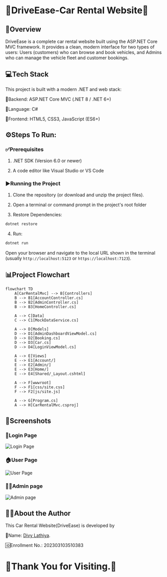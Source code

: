 # 🚗DriveEase-Car Rental Website🚗


## 📘Overview
DriveEase is a complete car rental website built using the ASP.NET Core MVC framework. It provides a clean, modern interface for two types of users: Users (customers) who can browse and book vehicles, and Admins who can manage the vehicle fleet and customer bookings.

## 💻Tech Stack
This project is built with a modern .NET and web stack:

🧠Backend: ASP.NET Core MVC (.NET 8 / .NET 6+)

🧰Language: C#

🎨Frontend: HTML5, CSS3, JavaScript (ES6+)

## ⚙️Steps To Run:
### ✅Prerequisites

1. .NET SDK (Version 6.0 or newer)

2. A code editor like Visual Studio or VS Code

### ▶️Running the Project

1. Clone the repository (or download and unzip the project files).

2. Open a terminal or command prompt in the project's root folder

3. Restore Dependencies:
```bash
dotnet restore
```

4. Run:
```bash
dotnet run
```
Open your browser and navigate to the local URL shown in the terminal (usually `http://localhost:5123` or `https://localhost:7123`).

## 📊Project Flowchart

```mermaid
flowchart TD
    A[CarRentalMvc] --> B[Controllers]
    B --> B1[AccountController.cs]
    B --> B2[AdminController.cs]
    B --> B3[HomeController.cs]

    A --> C[Data]
    C --> C1[MockDataService.cs]

    A --> D[Models]
    D --> D1[AdminDashboardViewModel.cs]
    D --> D2[Booking.cs]
    D --> D3[Car.cs]
    D --> D4[LoginViewModel.cs]

    A --> E[Views]
    E --> E1[Account/]
    E --> E2[Admin/]
    E --> E3[Home/]
    E --> E4[Shared/_Layout.cshtml]

    A --> F[wwwroot]
    F --> F1[css/site.css]
    F --> F2[js/site.js]

    A --> G[Program.cs]
    A --> H[CarRentalMvc.csproj]
```

## 📸Screenshots

### 🔐Login Page
![Login Page](https://github.com/user-attachments/assets/5fc8e7ee-72df-4955-bf22-ab2ec66f0493)

### 🏠User Page
![User Page](https://github.com/user-attachments/assets/8d0d4616-9404-4048-aeaf-32952ac00e01)

### 👨‍💼Admin page
![Admin page](https://github.com/user-attachments/assets/561daae1-e09a-4fbe-bbcb-6a7c4279c809)

## 🧑‍💻About the Author

This Car Rental Website(DriveEase) is developed by 

👤Name: [Divy Lathiya](https://github.com/DivyLathiya).

🆔Enrollment No.: 202303103510383

# 🎉Thank You for Visiting.🎉

